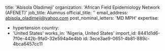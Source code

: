 title: 'Abisola Oladimeji'
organization: 'African Field Epidemiology Network (AFENET)'
job_title: Alumnus
official_title: ''
email_address: abisola_oladimeji@yahoo.com
post_nominal_letters: 'MD MPH'
expertise:
  - hypertension
country:
  - 'United States'
works_in: 'Nigeria, United States'
import_id: 8441d1d6-7f0e-442b-9fa0-32e594a4e4bb
id: 3ece3ae9-0651-4b81-889c-4bca6457cc11
